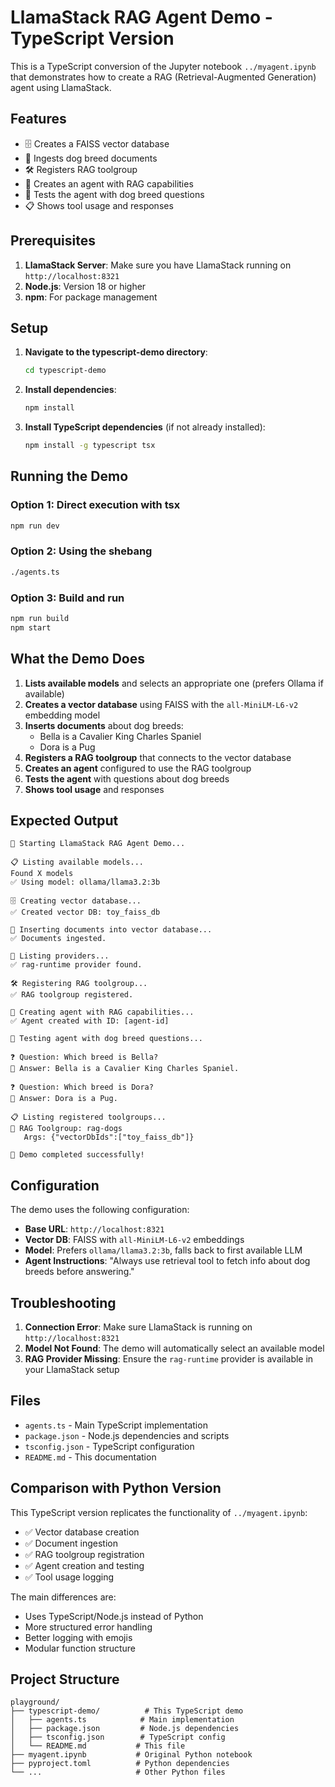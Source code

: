 # LlamaStack RAG Agent Demo - TypeScript Version

This is a TypeScript conversion of the Jupyter notebook `../myagent.ipynb` that demonstrates how to create a RAG (Retrieval-Augmented Generation) agent using LlamaStack.

## Features

- 🗄️ Creates a FAISS vector database
- 📄 Ingests dog breed documents
- 🛠️ Registers RAG toolgroup
- 🤖 Creates an agent with RAG capabilities
- 🧪 Tests the agent with dog breed questions
- 📋 Shows tool usage and responses

## Prerequisites

1. **LlamaStack Server**: Make sure you have LlamaStack running on `http://localhost:8321`
2. **Node.js**: Version 18 or higher
3. **npm**: For package management

## Setup

1. **Navigate to the typescript-demo directory**:

   ```bash
   cd typescript-demo
   ```

2. **Install dependencies**:

   ```bash
   npm install
   ```

3. **Install TypeScript dependencies** (if not already installed):
   ```bash
   npm install -g typescript tsx
   ```

## Running the Demo

### Option 1: Direct execution with tsx

```bash
npm run dev
```

### Option 2: Using the shebang

```bash
./agents.ts
```

### Option 3: Build and run

```bash
npm run build
npm start
```

## What the Demo Does

1. **Lists available models** and selects an appropriate one (prefers Ollama if available)
2. **Creates a vector database** using FAISS with the `all-MiniLM-L6-v2` embedding model
3. **Inserts documents** about dog breeds:
   - Bella is a Cavalier King Charles Spaniel
   - Dora is a Pug
4. **Registers a RAG toolgroup** that connects to the vector database
5. **Creates an agent** configured to use the RAG toolgroup
6. **Tests the agent** with questions about dog breeds
7. **Shows tool usage** and responses

## Expected Output

```
🚀 Starting LlamaStack RAG Agent Demo...

📋 Listing available models...
Found X models
✅ Using model: ollama/llama3.2:3b

🗄️ Creating vector database...
✅ Created vector DB: toy_faiss_db

📄 Inserting documents into vector database...
✅ Documents ingested.

🔧 Listing providers...
✅ rag-runtime provider found.

🛠️ Registering RAG toolgroup...
✅ RAG toolgroup registered.

🤖 Creating agent with RAG capabilities...
✅ Agent created with ID: [agent-id]

🧪 Testing agent with dog breed questions...

❓ Question: Which breed is Bella?
🤖 Answer: Bella is a Cavalier King Charles Spaniel.

❓ Question: Which breed is Dora?
🤖 Answer: Dora is a Pug.

📋 Listing registered toolgroups...
🧠 RAG Toolgroup: rag-dogs
   Args: {"vectorDbIds":["toy_faiss_db"]}

🎉 Demo completed successfully!
```

## Configuration

The demo uses the following configuration:

- **Base URL**: `http://localhost:8321`
- **Vector DB**: FAISS with `all-MiniLM-L6-v2` embeddings
- **Model**: Prefers `ollama/llama3.2:3b`, falls back to first available LLM
- **Agent Instructions**: "Always use retrieval tool to fetch info about dog breeds before answering."

## Troubleshooting

1. **Connection Error**: Make sure LlamaStack is running on `http://localhost:8321`
2. **Model Not Found**: The demo will automatically select an available model
3. **RAG Provider Missing**: Ensure the `rag-runtime` provider is available in your LlamaStack setup

## Files

- `agents.ts` - Main TypeScript implementation
- `package.json` - Node.js dependencies and scripts
- `tsconfig.json` - TypeScript configuration
- `README.md` - This documentation

## Comparison with Python Version

This TypeScript version replicates the functionality of `../myagent.ipynb`:

- ✅ Vector database creation
- ✅ Document ingestion
- ✅ RAG toolgroup registration
- ✅ Agent creation and testing
- ✅ Tool usage logging

The main differences are:

- Uses TypeScript/Node.js instead of Python
- More structured error handling
- Better logging with emojis
- Modular function structure

## Project Structure

```
playground/
├── typescript-demo/          # This TypeScript demo
│   ├── agents.ts            # Main implementation
│   ├── package.json         # Node.js dependencies
│   ├── tsconfig.json        # TypeScript config
│   └── README.md           # This file
├── myagent.ipynb           # Original Python notebook
├── pyproject.toml          # Python dependencies
└── ...                     # Other Python files
```
